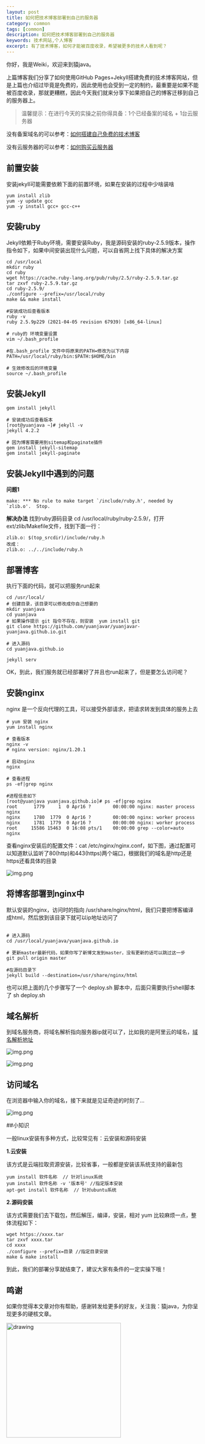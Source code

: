 ```yaml
---
layout: post
title: 如何把技术博客部署到自己的服务器
category: common
tags: [common]
description: 如何把技术博客部署到自己的服务器
keywords: 技术网站,个人博客
excerpt: 有了技术博客，如何才能被百度收录，希望被更多的技术人看到呢？
---
```


你好，我是Weiki，欢迎来到猿java。

上篇博客我们分享了如何使用GitHub Pages+Jekyll搭建免费的技术博客网站，但是上篇也介绍过毕竟是免费的，因此使用也会受到一定的制约，最重要是如果不能被百度收录，那就更糟糕，因此今天我们就来分享下如果把自己的博客迁移到自己的服务器上。
> 温馨提示：在进行今天的实操之前你得具备：1个已经备案的域名 + 1台云服务器

没有备案域名的可以参考：[如何搭建自己免费的技术博客](https://www.yuanjava.cn/common/2022/03/21/domain.html)

没有云服务器的可以参考：[如何购买云服务器](https://www.yuanjava.cn/common/2022/03/22/buyserver.html)

## 前置安装

安装jekyll可能需要依赖下面的前置环境，如果在安装的过程中少啥装啥

```shell
yum install zlib
yum -y update gcc
yum -y install gcc+ gcc-c++
```

## 安装ruby

Jekyll依赖于Ruby环境，需要安装Ruby，我是源码安装的ruby-2.5.9版本，操作指令如下，如果中间安装出现什么问题，可以自省网上找下具体的解决方案
```shell
cd /usr/local
mkdir ruby
cd ruby
wget https://cache.ruby-lang.org/pub/ruby/2.5/ruby-2.5.9.tar.gz
tar zxvf ruby-2.5.9.tar.gz
cd ruby-2.5.9/
./configure --prefix=/usr/local/ruby
make && make install

#安装成功后查看版本
ruby -v
ruby 2.5.9p229 (2021-04-05 revision 67939) [x86_64-linux]

# ruby的 环境变量设置
vim ~/.bash_profile

#在.bash_profile 文件中将原来的PATH=修改为以下内容
PATH=/usr/local/ruby/bin:$PATH:$HOME/bin

# 生效修改后的环境变量
source ~/.bash_profile

```


## **安装Jekyll**

```shell
gem install jekyll

# 安装成功后查看版本
[root@yuanjava ~]# jekyll -v
jekyll 4.2.2

# 因为博客需要用到sitemap和paginate插件
gem install jekyll-sitemap
gem install jekyll-paginate

```


## 安装Jekyll中遇到的问题

**问题1**

```shell
make: *** No rule to make target `/include/ruby.h', needed by `zlib.o'.  Stop.
```
**解决办法**
找到ruby源码目录   cd /usr/local/ruby/ruby-2.5.9/，打开ext/zlib/Makefile文件，找到下面一行：

```shell
zlib.o: $(top_srcdir)/include/ruby.h
改成：
zlib.o: ../../include/ruby.h
```



## **部署博客**

执行下面的代码，就可以把服务run起来
```shell
cd /usr/local/
# 创建目录，该目录可以修改成你自己想要的
mkdir yuanjava
cd yuanjava
# 如果操作提示 git 指令不存在，则安装  yum install git
git clone https://github.com/yuanjavar/yuanjavar-yuanjava.github.io.git

# 进入源码
cd yuanjava.github.io

jekyll serv

```

OK，到此，我们服务就已经部署好了并且也run起来了，但是要怎么访问呢？

## 安装nginx
nginx 是一个反向代理的工具，可以接受外部请求，把请求转发到具体的服务上去
```shell
# yum 安装 nginx
yum install nginx

# 查看版本
nginx -v
# nginx version: nginx/1.20.1

# 启动nginx
nginx

# 查看进程
ps -ef|grep nginx

#进程信息如下
[root@yuanjava yuanjava.github.io]# ps -ef|grep nginx
root      1779     1  0 Apr16 ?        00:00:00 nginx: master process nginx
nginx     1780  1779  0 Apr16 ?        00:00:00 nginx: worker process
nginx     1781  1779  0 Apr16 ?        00:00:00 nginx: worker process
root     15586 15463  0 16:08 pts/1    00:00:00 grep --color=auto nginx
```

查看nginx安装后的配置文件：cat /etc/nginx/nginx.conf，如下图，通过配置可以知道默认监听了80(http)和443(https)两个端口，根据我们的域名是http还是https还看具体的目录

![img.png](https://www.yuanjava.cn/assets/md/deployserver/img_3.png)

## 将博客部署到nginx中
默认安装的nginx，访问时的指向 /usr/share/nginx/html，我们只要把博客编译成html，然后放到该目录下就可以ip地址访问了

```shell

# 进入源码
cd /usr/local/yuanjava/yuanjava.github.io

# 更新master最新代码，如果你写了新博文发到master，没有更新的话可以跳过这一步
git pull origin master

#在源码目录下
jekyll build --destination=/usr/share/nginx/html
```

也可以把上面的几个步骤写了一个 deploy.sh 脚本中，后面只需要执行shell脚本了  sh deploy.sh

## 域名解析

到域名服务商，将域名解析指向服务器ip就可以了，比如我的是阿里云的域名，[域名解析地址](https://dc.console.aliyun.com/next/index?spm=5176.12818093.ProductAndService--ali--widget-home-product-recent.dre2.449616d0kmjY5n#/domain-list/all)

![img.png](https://www.yuanjava.cn/assets/md/deployserver/img_1.png)

![img.png](https://www.yuanjava.cn/assets/md/deployserver/img_2.png)

## 访问域名

在浏览器中输入你的域名，接下来就是见证奇迹的时刻了...

![img.png](https://www.yuanjava.cn/assets/md/deployserver/img.png)


##小知识

一般linux安装有多种方式，比较常见有：云安装和源码安装

**1.云安装**

该方式是云端拉取资源安装，比较省事，一般都是安装该系统支持的最新包
```shell
yum install 软件名称  // 针对linux系统
yum install 软件名称 -v '版本号' //指定版本安装
apt-get install 软件名称  // 针对ubuntu系统
```



**2.源码安装**

该方式需要我们去下载包，然后解压，编译，安装，相对 yum 比较麻烦一点，整体流程如下：
```shell
wget https://xxxx.tar
tar zxvf xxxx.tar
cd xxxx
./configure --prefix=目录 //指定目录安装
make & make install
```

到此，我们的部署分享就结束了，建议大家有条件的一定实操下哦！


## 鸣谢
如果你觉得本文章对你有帮助，感谢转发给更多的好友，关注我：猿java，为你呈现更多的硬核文章。

<img src="https://yuanjava.cn/assets/img/pub.jpg" alt="drawing" style="width:300px;"/>
